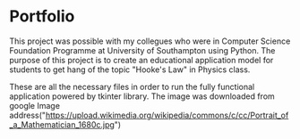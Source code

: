 # Portfolio
This project was possible with my collegues who were in Computer Science Foundation Programme at University of Southampton using Python.
The purpose of this project is to create an educational application model for students to get hang of the topic "Hooke's Law" in Physics class. 

These are all the necessary files in order to run the fully functional application powered by tkinter library. 
The image was downloaded from google 
Image address("https://upload.wikimedia.org/wikipedia/commons/c/cc/Portrait_of_a_Mathematician_1680c.jpg")
